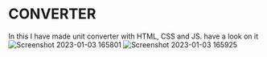 # CONVERTER
In this I have made unit converter with HTML, CSS and JS.
have a look on it
![Screenshot 2023-01-03 165801](https://user-images.githubusercontent.com/77043443/210348733-806268e0-0c70-4530-a25a-8b2aad2e2aac.png)
![Screenshot 2023-01-03 165925](https://user-images.githubusercontent.com/77043443/210348885-6eaaa734-c5cc-4515-b3ca-d690b46dc4c1.png)
